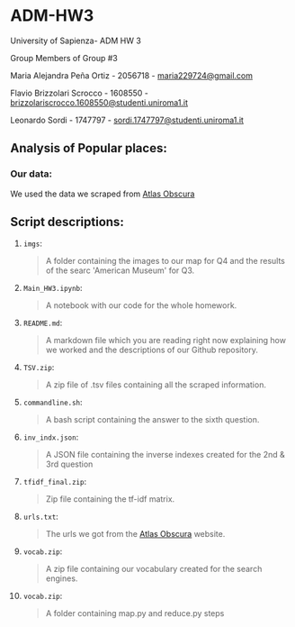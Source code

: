 # ADM-HW3


University of Sapienza- ADM HW 3 

Group Members of Group #3

Maria Alejandra Peña Ortiz - 2056718 - maria229724@gmail.com

Flavio Brizzolari Scrocco - 1608550 - brizzolariscrocco.1608550@studenti.uniroma1.it

Leonardo Sordi - 1747797 - sordi.1747797@studenti.uniroma1.it


## Analysis of Popular places:


### Our data:


We used the data we scraped from [Atlas Obscura](https://www.atlasobscura.com/places?sort=likes_count)


## Script descriptions:

1. `imgs`:
   > A folder containing the images to our map for Q4 and the results of the searc 'American Museum' for Q3.

2. `Main_HW3.ipynb`:
   > A notebook with our code for the whole homework.

3. `README.md`:
   
   > A markdown file which you are reading right now explaining how we worked and the descriptions of our Github repository.

4. `TSV.zip`:
   
   >A zip file of .tsv files containing all the scraped information.

5. `commandline.sh`:
   
   >A bash script containing the answer to the sixth question.
   
6. `inv_indx.json`:
   
   >A JSON file containing the inverse indexes created for the 2nd & 3rd question

7. `tfidf_final.zip`:
   
   > Zip file containing the tf-idf matrix.
    
8. `urls.txt`:

   > The urls we got from the [Atlas Obscura](https://www.atlasobscura.com/places?sort=likes_count) website.

9. `vocab.zip`:
    
    >A zip file containing our vocabulary created for the search engines.
    
10. `vocab.zip`:
    
    >A folder containing map.py and reduce.py steps

